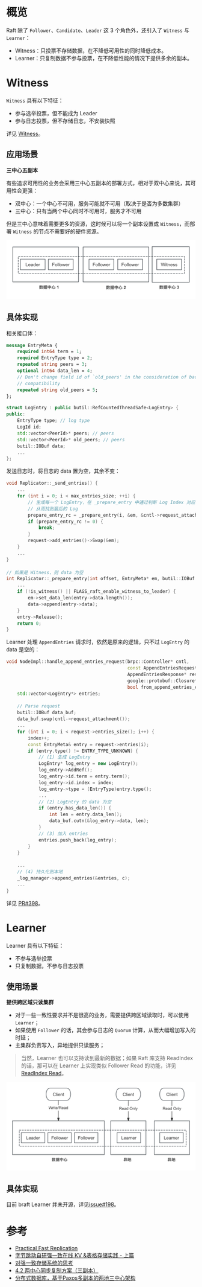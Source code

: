 概览
===

Raft 除了 `Follower`、`Candidate`、`Leader` 这 3 个角色外，还引入了 `Witness` 与 `Learner`：

* Witness：只投票不存储数据，在不降低可用性的同时降低成本。
* Learner：只复制数据不参与投票，在不降低性能的情况下提供多余的副本。

Witness
===

`Witness` 具有以下特征：

* 参与选举投票，但不能成为 Leader
* 参与日志投票，但不存储日志，不安装快照

详见 [Witness](https://github.com/baidu/braft/blob/master/docs/cn/witness.md)。

应用场景
---

**三中心五副本**

有些追求可用性的业务会采用三中心五副本的部署方式，相对于双中心来说，其可用性会更强：
* 双中心：一个中心不可用，服务可能就不可用（取决于是否为多数集群）
* 三中心：只有当两个中心同时不可用时，服务才不可用

但是三中心意味着需要更多的资源，这时候可以将一个副本设置成 `Witness`，而部署 `Witness` 的节点不需要好的硬件资源。

![图 3.14  witness 的应用](image/witness.png)

具体实现
---

相关接口体：
```proto
message EntryMeta {
    required int64 term = 1;
    required EntryType type = 2;
    repeated string peers = 3;
    optional int64 data_len = 4;
    // Don't change field id of `old_peers' in the consideration of backward
    // compatibility
    repeated string old_peers = 5;
};
```

```cpp
struct LogEntry : public butil::RefCountedThreadSafe<LogEntry> {
public:
    EntryType type; // log type
    LogId id;
    std::vector<PeerId>* peers; // peers
    std::vector<PeerId>* old_peers; // peers
    butil::IOBuf data;
    ...
};
```

发送日志时，将日志的 data 置为空，其余不变：

```cpp
void Replicator::_send_entries() {
    ...
    for (int i = 0; i < max_entries_size; ++i) {
        // 生成每一个 LogEntry，在 _prepare_entry 中通过判断 Log Index 对应的 Term 在没在
        // 从而找到最后的 Log
        prepare_entry_rc = _prepare_entry(i, &em, &cntl->request_attachment());
        if (prepare_entry_rc != 0) {
            break;
        }
        request->add_entries()->Swap(&em);
    }
    ...
}

// 如果是 Witness，则 data 为空
int Replicator::_prepare_entry(int offset, EntryMeta* em, butil::IOBuf *data) {
    ...
    if (!is_witness() || FLAGS_raft_enable_witness_to_leader) {
        em->set_data_len(entry->data.length());
        data->append(entry->data);
    }
    entry->Release();
    return 0;
}
```

Learner 处理 `AppendEntries` 请求时，依然是原来的逻辑，只不过 `LogEntry` 的 data 是空的：
```cpp
void NodeImpl::handle_append_entries_request(brpc::Controller* cntl,
                                             const AppendEntriesRequest* request,
                                             AppendEntriesResponse* response,
                                             google::protobuf::Closure* done,
                                             bool from_append_entries_cache) {
    std::vector<LogEntry*> entries;

    // Parse request
    butil::IOBuf data_buf;
    data_buf.swap(cntl->request_attachment());
    ...
    for (int i = 0; i < request->entries_size(); i++) {
        index++;
        const EntryMeta& entry = request->entries(i);
        if (entry.type() != ENTRY_TYPE_UNKNOWN) {
            // (1) 生成 LogEntry
            LogEntry* log_entry = new LogEntry();
            log_entry->AddRef();
            log_entry->id.term = entry.term();
            log_entry->id.index = index;
            log_entry->type = (EntryType)entry.type();
            ...
            // (2) LogEntry 的 data 为空
            if (entry.has_data_len()) {
                int len = entry.data_len();
                data_buf.cutn(&log_entry->data, len);
            }
            // (3) 加入 entries
            entries.push_back(log_entry);
        }
    }

    ...
    // (4) 持久化到本地
    _log_manager->append_entries(&entries, c);
    ...
}
```

详见 [PR#398](https://github.com/baidu/braft/pull/398)。

Learner
===

Learner 具有以下特征：

* 不参与选举投票
* 只复制数据，不参与日志投票

使用场景
---

**提供跨区域只读集群**

* 对于一些一致性要求并不是很高的业务，需要提供跨区域读取时，可以使用 `Learner`；
* 如果使用 `Follower` 的话，其会参与日志的 `Quorum` 计算，从而大幅增加写入的时延；
* 主集群负责写入，异地提供只读服务；

> 当然，Learner 也可以支持读到最新的数据；如果 Raft 库支持 ReadIndex 的话，那可以在 Learner 上实现类似 Follower Read 的功能，详见 [ReadIndex Read](/ch03/3.2/optimization.md#线性一致性读)。

![图 3.15  ](image/learner.png)

具体实现
---
目前 braft Learner 并未开源，详见[issue#198](https://github.com/baidu/braft/issues/198)。

参考
===

* [Practical Fast Replication](https://zhuanlan.zhihu.com/p/59991142)
* [字节跳动自研强一致在线 KV &表格存储实践 - 上篇](https://cloud.tencent.com/developer/news/654234)
* [对强一致存储系统的思考](https://zhuanlan.zhihu.com/p/664750172)
* [4.2 两中心同步复制方案（三副本）](https://book.tidb.io/session4/chapter4/two-dc-raft.html)
* [分布式数据库，基于Paxos多副本的两地三中心架构](https://zhuanlan.zhihu.com/p/664750172)

<!---
* https://wanghenshui.github.io/resume/docs/resume.html
--->